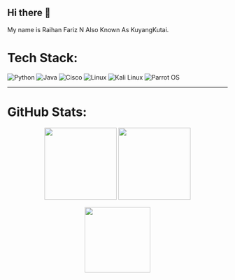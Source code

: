 ## Hi there 👋
My name is Raihan Fariz N Also Known As KuyangKutai.


# Tech Stack:
![Python](https://img.shields.io/badge/python-3670A0?style=for-the-badge&logo=python&logoColor=ffdd54)
![Java](https://img.shields.io/badge/java-%23ED8B00.svg?style=for-the-badge&logo=openjdk&logoColor=white)
![Cisco](https://img.shields.io/badge/cisco-%23049fd9.svg?style=for-the-badge&logo=cisco&logoColor=black)
![Linux](https://img.shields.io/badge/Linux-FCC624?style=for-the-badge&logo=linux&logoColor=black)
![Kali Linux](https://img.shields.io/badge/Kali%20Linux-557C94?style=for-the-badge&logo=kalilinux&logoColor=white)
![Parrot OS](https://img.shields.io/badge/Parrot%20OS-1C1C1C?style=for-the-badge&logo=parrotsecurity&logoColor=00bcd4)

---
# GitHub Stats:
<p align="center">
  <img 
    src="https://github-readme-stats.vercel.app/api?username=Rafanov&theme=tokyonight&hide_border=true&include_all_commits=false&count_private=false" 
    height="165"
  />
  <img 
    src="https://nirzak-streak-stats.vercel.app/?user=Rafanov&theme=tokyonight&hide_border=true" 
    height="165"
  />
</p>

<p align="center">
  <img 
    src="https://github-readme-stats.vercel.app/api/top-langs/?username=Rafanov&theme=tokyonight&hide_border=true&include_all_commits=false&count_private=false&layout=compact" 
    height="150"
  />
</p>



<!--
**Rafanov/Rafanov** is a ✨ _special_ ✨ repository because its `README.md` (this file) appears on your GitHub profile.

Here are some ideas to get you started:

- 🔭 I’m currently working on ...
- 🌱 I’m currently learning ...
- 👯 I’m looking to collaborate on ...
- 🤔 I’m looking for help with ...
- 💬 Ask me about ...
- 📫 How to reach me: ...
- 😄 Pronouns: ...
- ⚡ Fun fact: ...
-->
